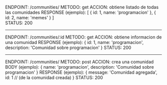 ENDPOINT: /communities/
METODO: get
ACCION: obtiene listado de todas las comunidades
RESPONSE (ejemplo):
    [
        {
            id: 1,
            name: 'programacion'
        },
        {
            id: 2,
            name: 'memes'
        }
    ]    
    STATUS: 200    

-----------------------------------------------------

ENDPOINT: /communities/:id
METODO: get
ACCION: obtiene informacion de una comunidad
RESPONSE (ejemplo):
    {
        id: 1,
        name: 'programacion',
        description: 'Comunidad sobre programacion'
    }
    STATUS: 200   

-----------------------------------------------------

ENDPOINT: /communities/
METODO: post
ACCION: crea una comunidad
BODY (ejemplo):
    {
        name: 'programacion',
        description: 'Comunidad sobre programacion'
    }
RESPONSE (ejemplo):
    {
        message: 'Comunidad agregada',
        id: 1 // (de la comunidad creada)
    }
    STATUS: 200      
